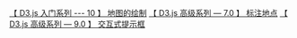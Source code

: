 [ 【 D3.js 入门系列 --- 10 】 地图的绘制](http://blog.csdn.net/lzhlzz/article/details/38727993)
[【 D3.js 高级系列 — 7.0 】 标注地点](http://www.cnblogs.com/slgkaifa/p/6894947.html)
[ 【 D3.js 高级系列 — 9.0 】 交互式提示框](http://blog.csdn.net/lzhlzz/article/details/46508041)

